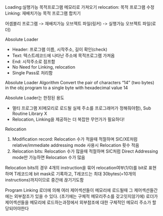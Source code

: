 
Loading:실행가능 목적프로그램 메모리로 가져오기
relocation: 목적 프로그램 수정
Linking: 재배치가능 목적 프로그램 합치기

어셈블리 프로그램 -> 재배치가능 오브젝트 파일(링커) -> 실행가능 오브젝트 파일(로더)

Absolute Loader
- Header: 프로그램 이름, 시작주소, 길이 확인(check)
- Text: 텍스트레코드에 나타난 주소에 목적프로그램 가져옴
- End: 시작주소로 점프함
- No Need for Linking, relocation
- Single Pass로 처리함

Absolute Loader Algorithm
Convert the pair of characters “14” (two bytes) in the obj program to a single byte with hexadecimal value 14

Absolute Loader는 한정된 용도
- 멀티 프로그램 X(메모리로 로드될 실제 주소를 프로그래머가 정해줘야함), Sub Routine Library X
- Relocation, Linking을 제공하는 더 복잡한 무언가가 필요하다!

Relocation
1. Modification record: Relocation 수가 적을때 적절하며 SIC/XE처럼 relative/immediate addressing mode 사용시 Relocation 횟수 적음
2. Relocation bits: Relocation 수가 많을때 적절하며 SIC처럼 Direct Addressing mode만 가능하면 Relocation 수가 많음

Relocation bits의 경우 4개의 instruction을 묶어 relocation여부(1/0)를 bit로 표현하며 T레코드에 bit mask로 기록하고, T레코드는 최대 30bytes(=10개의 instructions)까지이므로 중간에 끊기기도함


Program Linking
로더에 의해 여러 제어섹션들이 메모리에 로드될때 그 제어섹션들간에는 외부참조가 있을 수 있다.
(초기에는 구체적 메모리주소를 갖고잇지않기에) 로더가 제어섹션들을 메모리에 로드하는과정에서 외부참조에 대한 구체적인 메모리 주소가 할당되어야한다


